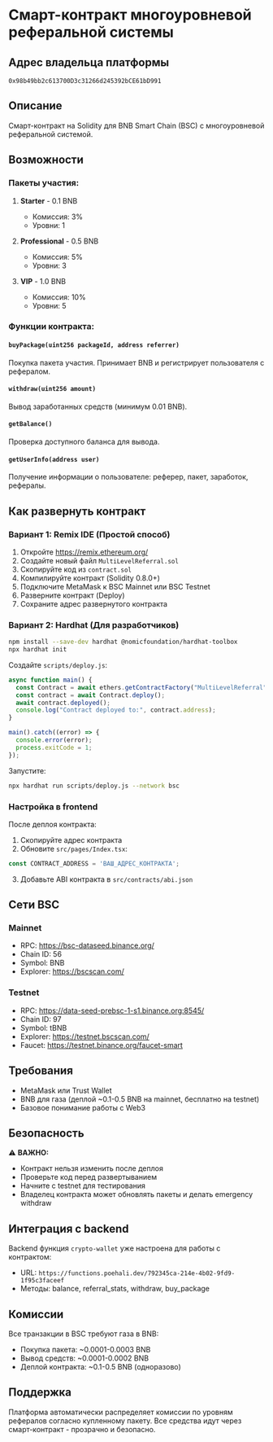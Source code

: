 # Смарт-контракт многоуровневой реферальной системы

## Адрес владельца платформы
`0x98b49bb2c613700D3c31266d245392bCE61bD991`

## Описание
Смарт-контракт на Solidity для BNB Smart Chain (BSC) с многоуровневой реферальной системой.

## Возможности

### Пакеты участия:
1. **Starter** - 0.1 BNB
   - Комиссия: 3%
   - Уровни: 1

2. **Professional** - 0.5 BNB
   - Комиссия: 5%
   - Уровни: 3

3. **VIP** - 1.0 BNB
   - Комиссия: 10%
   - Уровни: 5

### Функции контракта:

#### `buyPackage(uint256 packageId, address referrer)`
Покупка пакета участия. Принимает BNB и регистрирует пользователя с рефералом.

#### `withdraw(uint256 amount)`
Вывод заработанных средств (минимум 0.01 BNB).

#### `getBalance()`
Проверка доступного баланса для вывода.

#### `getUserInfo(address user)`
Получение информации о пользователе: реферер, пакет, заработок, рефералы.

## Как развернуть контракт

### Вариант 1: Remix IDE (Простой способ)

1. Откройте https://remix.ethereum.org/
2. Создайте новый файл `MultiLevelReferral.sol`
3. Скопируйте код из `contract.sol`
4. Компилируйте контракт (Solidity 0.8.0+)
5. Подключите MetaMask к BSC Mainnet или BSC Testnet
6. Разверните контракт (Deploy)
7. Сохраните адрес развернутого контракта

### Вариант 2: Hardhat (Для разработчиков)

```bash
npm install --save-dev hardhat @nomicfoundation/hardhat-toolbox
npx hardhat init
```

Создайте `scripts/deploy.js`:
```javascript
async function main() {
  const Contract = await ethers.getContractFactory("MultiLevelReferral");
  const contract = await Contract.deploy();
  await contract.deployed();
  console.log("Contract deployed to:", contract.address);
}

main().catch((error) => {
  console.error(error);
  process.exitCode = 1;
});
```

Запустите:
```bash
npx hardhat run scripts/deploy.js --network bsc
```

### Настройка в frontend

После деплоя контракта:

1. Скопируйте адрес контракта
2. Обновите `src/pages/Index.tsx`:
```typescript
const CONTRACT_ADDRESS = 'ВАШ_АДРЕС_КОНТРАКТА';
```

3. Добавьте ABI контракта в `src/contracts/abi.json`

## Сети BSC

### Mainnet
- RPC: https://bsc-dataseed.binance.org/
- Chain ID: 56
- Symbol: BNB
- Explorer: https://bscscan.com/

### Testnet
- RPC: https://data-seed-prebsc-1-s1.binance.org:8545/
- Chain ID: 97
- Symbol: tBNB
- Explorer: https://testnet.bscscan.com/
- Faucet: https://testnet.binance.org/faucet-smart

## Требования

- MetaMask или Trust Wallet
- BNB для газа (деплой ~0.1-0.5 BNB на mainnet, бесплатно на testnet)
- Базовое понимание работы с Web3

## Безопасность

⚠️ **ВАЖНО:**
- Контракт нельзя изменить после деплоя
- Проверьте код перед развертыванием
- Начните с testnet для тестирования
- Владелец контракта может обновлять пакеты и делать emergency withdraw

## Интеграция с backend

Backend функция `crypto-wallet` уже настроена для работы с контрактом:
- URL: `https://functions.poehali.dev/792345ca-214e-4b02-9fd9-1f95c3faceef`
- Методы: balance, referral_stats, withdraw, buy_package

## Комиссии

Все транзакции в BSC требуют газа в BNB:
- Покупка пакета: ~0.0001-0.0003 BNB
- Вывод средств: ~0.0001-0.0002 BNB
- Деплой контракта: ~0.1-0.5 BNB (одноразово)

## Поддержка

Платформа автоматически распределяет комиссии по уровням рефералов согласно купленному пакету.
Все средства идут через смарт-контракт - прозрачно и безопасно.
